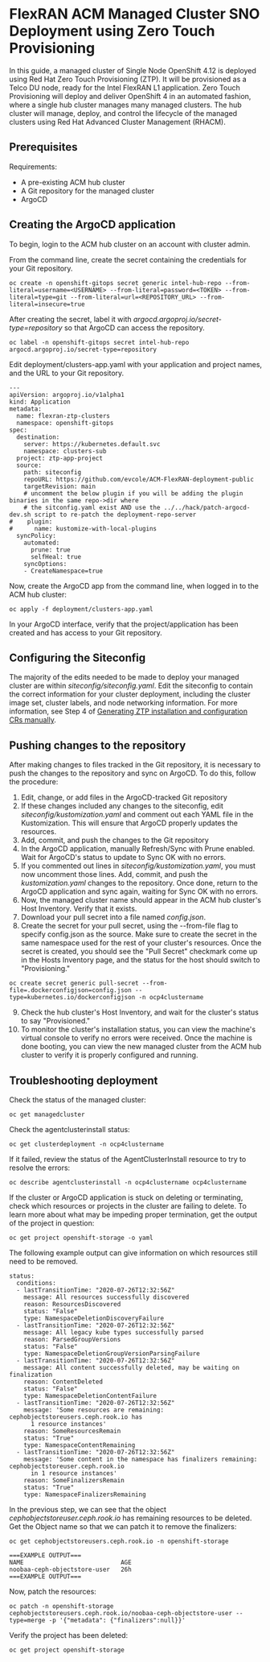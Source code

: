 # FlexRAN ACM Managed Cluster SNO Deployment using Zero Touch Provisioning
In this guide, a managed cluster of Single Node OpenShift 4.12 is deployed using Red Hat Zero Touch Provisioning (ZTP). It will be provisioned as a Telco DU node, ready for the Intel FlexRAN L1 application. Zero Touch Provisioning will deploy and deliver OpenShift 4 in an automated fashion, where a single hub cluster manages many managed clusters. The hub cluster will manage, deploy, and control the lifecycle of the managed clusters using Red Hat Advanced Cluster Management (RHACM).

## Prerequisites  
Requirements:  
- A pre-existing ACM hub cluster
- A Git repository for the managed cluster
- ArgoCD

## Creating the ArgoCD application
To begin, login to the ACM hub cluster on an account with cluster admin.  

From the command line, create the secret containing the credentials for your Git repository.

```
oc create -n openshift-gitops secret generic intel-hub-repo --from-literal=username=<USERNAME> --from-literal=password=<TOKEN> --from-literal=type=git --from-literal=url=<REPOSITORY_URL> --from-literal=insecure=true
```

After creating the secret, label it with *argocd.argoproj.io/secret-type=repository* so that ArgoCD can access the repository.  

```
oc label -n openshift-gitops secret intel-hub-repo argocd.argoproj.io/secret-type=repository
```

Edit deployment/clusters-app.yaml with your application and project names, and the URL to your Git repository.

```
---
apiVersion: argoproj.io/v1alpha1
kind: Application
metadata:
  name: flexran-ztp-clusters
  namespace: openshift-gitops
spec:
  destination:
    server: https://kubernetes.default.svc
    namespace: clusters-sub
  project: ztp-app-project
  source:
    path: siteconfig
    repoURL: https://github.com/evcole/ACM-FlexRAN-deployment-public
    targetRevision: main
    # uncomment the below plugin if you will be adding the plugin binaries in the same repo->dir where
    # the sitconfig.yaml exist AND use the ../../hack/patch-argocd-dev.sh script to re-patch the deployment-repo-server
#    plugin:
#      name: kustomize-with-local-plugins
  syncPolicy:
    automated:
      prune: true
      selfHeal: true
    syncOptions:
    - CreateNamespace=true
```

Now, create the ArgoCD app from the command line, when logged in to the ACM hub cluster:
```
oc apply -f deployment/clusters-app.yaml
```

In your ArgoCD interface, verify that the project/application has been created and has access to your Git repository.  

## Configuring the Siteconfig
The majority of the edits needed to be made to deploy your managed cluster are within *siteconfig/siteconfig.yaml*. Edit the siteconfig to contain the correct information for your cluster deployment, including the cluster image set, cluster labels, and node networking information. For more information, see Step 4 of [Generating ZTP installation and configuration CRs manually](https://docs.openshift.com/container-platform/4.12/scalability_and_performance/ztp_far_edge/ztp-manual-install.html#ztp-generating-install-and-config-crs-manually_ztp-manual-install).  


## Pushing changes to the repository  
After making changes to files tracked in the Git repository, it is necessary to push the changes to the repository and sync on ArgoCD. To do this, follow the procedure:  

1. Edit, change, or add files in the ArgoCD-tracked Git repository
2. If these changes included any changes to the siteconfig, edit *siteconfig/kustomization.yaml* and comment out each YAML file in the Kustomization. This will ensure that ArgoCD properly updates the resources.
3. Add, commit, and push the changes to the Git repository
4. In the ArgoCD application, manually Refresh/Sync with Prune enabled. Wait for ArgoCD's status to update to Sync OK with no errors.
5. If you commented out lines in *siteconfig/kustomization.yaml*, you must now uncomment those lines. Add, commit, and push the *kustomization.yaml* changes to the repository. Once done, return to the ArgoCD application and sync again, waiting for Sync OK with no errors.
6. Now, the managed cluster name should appear in the ACM hub cluster's Host Inventory. Verify that it exists.
7. Download your pull secret into a file named *config.json*.
8. Create the secret for your pull secret, using the --from-file flag to specify config.json as the source. Make sure to create the secret in the same namespace used for the rest of your cluster's resources. Once the secret is created, you should see the "Pull Secret" checkmark come up in the Hosts Inventory page, and the status for the host should switch to "Provisioning."
```
oc create secret generic pull-secret --from-file=.dockerconfigjson=config.json --type=kubernetes.io/dockerconfigjson -n ocp4clustername
```
9. Check the hub cluster's Host Inventory, and wait for the cluster's status to say "Provisioned."
10. To monitor the cluster's installation status, you can view the machine's virtual console to verify no errors were received. Once the machine is done booting, you can view the new managed cluster from the ACM hub cluster to verify it is properly configured and running.

## Troubleshooting deployment
Check the status of the managed cluster:  
```
oc get managedcluster
```

Check the agentclusterinstall status:  
```
oc get clusterdeployment -n ocp4clustername
```

If it failed, review the status of the AgentClusterInstall resource to try to resolve the errors:
```
oc describe agentclusterinstall -n ocp4clustername ocp4clustername
```

If the cluster or ArgoCD application is stuck on deleting or terminating, check which resources or projects in the cluster are failing to delete. To learn more about what may be impeding proper termination, get the output of the project in question:  

```
oc get project openshift-storage -o yaml
```

The following example output can give information on which resources still need to be removed.
```
status:
  conditions:
  - lastTransitionTime: "2020-07-26T12:32:56Z"
    message: All resources successfully discovered
    reason: ResourcesDiscovered
    status: "False"
    type: NamespaceDeletionDiscoveryFailure
  - lastTransitionTime: "2020-07-26T12:32:56Z"
    message: All legacy kube types successfully parsed
    reason: ParsedGroupVersions
    status: "False"
    type: NamespaceDeletionGroupVersionParsingFailure
  - lastTransitionTime: "2020-07-26T12:32:56Z"
    message: All content successfully deleted, may be waiting on finalization
    reason: ContentDeleted
    status: "False"
    type: NamespaceDeletionContentFailure
  - lastTransitionTime: "2020-07-26T12:32:56Z"
    message: 'Some resources are remaining: cephobjectstoreusers.ceph.rook.io has
      1 resource instances'
    reason: SomeResourcesRemain
    status: "True"
    type: NamespaceContentRemaining
  - lastTransitionTime: "2020-07-26T12:32:56Z"
    message: 'Some content in the namespace has finalizers remaining: cephobjectstoreuser.ceph.rook.io
      in 1 resource instances'
    reason: SomeFinalizersRemain
    status: "True"
    type: NamespaceFinalizersRemaining
```

In the previous step, we can see that the object *cephobjectstoreuser.ceph.rook.io* has remaining resources to be deleted. Get the Object name so that we can patch it to remove the finalizers:  
```
oc get cephobjectstoreusers.ceph.rook.io -n openshift-storage

===EXAMPLE OUTPUT===
NAME                           AGE
noobaa-ceph-objectstore-user   26h
===EXAMPLE OUTPUT===
```

Now, patch the resources:  
```
oc patch -n openshift-storage cephobjectstoreusers.ceph.rook.io/noobaa-ceph-objectstore-user --type=merge -p '{"metadata": {"finalizers":null}}'
```

Verify the project has been deleted:  
```
oc get project openshift-storage
```
